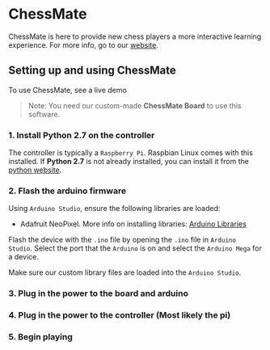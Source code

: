 # ChessMate
ChessMate is here to provide new chess players a more interactive learning experience.
For more info, go to our [website](https://unlivedepicness.github.io/).

## Setting up and using ChessMate

To use ChessMate, see a live demo

> Note: You need our custom-made **ChessMate Board** to use this software.

### 1. Install Python 2.7 on the controller

The controller is typically a `Raspberry Pi`. Raspbian Linux comes with this installed.
If **Python 2.7** is not already installed, you can install it from the [python website](https://www.python.org/downloads/).

### 2. Flash the arduino firmware

Using `Arduino Studio`, ensure the following libraries are loaded:
- Adafruit NeoPixel. More info on installing libraries: [Arduino Libraries](https://www.arduino.cc/en/Guide/Libraries)

Flash the device with the `.ino` file by opening the `.ino` file in `Arduino Studio`. Select the port that the `Arduino` is on and select the `Arduino Mega` for a device.

Make sure our custom library files are loaded into the `Arduino Studio`.

### 3. Plug in the power to the board and arduino

### 4. Plug in the power to the controller (Most likely the pi)

### 5. Begin playing
